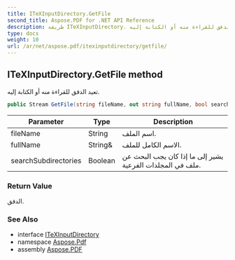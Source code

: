 ```yaml
---
title: ITeXInputDirectory.GetFile
second_title: Aspose.PDF for .NET API Reference
description: طريقة ITeXInputDirectory. تعيد الدفق للقراءة منه أو الكتابة إليه
type: docs
weight: 10
url: /ar/net/aspose.pdf/itexinputdirectory/getfile/
---
```

## ITeXInputDirectory.GetFile method

تعيد الدفق للقراءة منه أو الكتابة إليه.

```csharp
public Stream GetFile(string fileName, out string fullName, bool searchSubdirectories = false)
```

| Parameter | Type | Description |
| --- | --- | --- |
| fileName | String | اسم الملف. |
| fullName | String& | الاسم الكامل للملف. |
| searchSubdirectories | Boolean | يشير إلى ما إذا كان يجب البحث عن ملف في المجلدات الفرعية. |

### Return Value

الدفق.

### See Also

* interface [ITeXInputDirectory](../)
* namespace [Aspose.Pdf](../../../aspose.pdf/)
* assembly [Aspose.PDF](../../../)